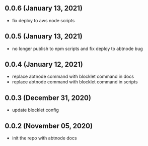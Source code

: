 ## 0.0.6 (January 13, 2021)

- fix deploy to aws node scripts

## 0.0.5 (January 13, 2021)

- no longer publish to npm scripts and fix deploy to abtnode bug

## 0.0.4 (January 12, 2021)

- replace abtnode command with blocklet command in docs
- replace abtnode command with blocklet command in scripts

## 0.0.3 (December 31, 2020)

- update blocklet config

## 0.0.2 (November 05, 2020)

- init the repo with abtnode docs

